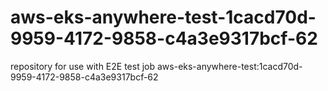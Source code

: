 # aws-eks-anywhere-test-1cacd70d-9959-4172-9858-c4a3e9317bcf-62
repository for use with E2E test job aws-eks-anywhere-test:1cacd70d-9959-4172-9858-c4a3e9317bcf-62
